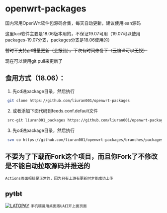 # openwrt-packages
国内常用OpenWrt软件包源码合集，每天自动更新，建议使用lean源码


这里luci软件主要是18.06版本用的，不保证19.07可用（19.07可以使用packages-19.07分支，packages分支是18.06使用的）


~~暂时不支持git增量更新（会报错），下次有时间修复下（云编译可以无视）~~


现在可以使用git pull来更新了


## 食用方式（18.06）：
1. 先cd进package目录，然后执行
```bash
 git clone https://github.com/liuran001/openwrt-packages
```
2. 或者添加下面代码到feeds.conf.default文件
```bash
 src-git liuran001_packages https://github.com/liuran001/openwrt-packages
```
3. 先cd进package目录，然后执行
```bash
 svn co https://github.com/liuran001/openwrt-packages/branches/packages
```

## 不要为了下载而Fork这个项目，而且你Fork了不修改是不能自动拉取源码并推送的
`Actions页面报错是正常的，因为只有上游有更新时才能成功上传`

## ~~pytbt~~
[![LATOPAY](https://latopay.com/w/lt-bar-20714.png)](https://latopay.com/@liuran001)
`手机端请用桌面版UA打开上面页面`
